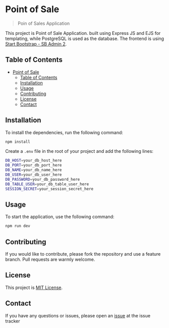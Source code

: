 # Point of Sale

> Poin of Sales Application

This project is Point of Sale Application. built using Express JS and EJS for templating, while PostgreSQL is used as the database. The frontend is using [Start Bootstrap - SB Admin 2](https://github.com/StartBootstrap/startbootstrap-sb-admin-2).

## Table of Contents

- [Point of Sale](#point-of-sale)
  - [Table of Contents](#table-of-contents)
  - [Installation](#installation)
  - [Usage](#usage)
  - [Contributing](#contributing)
  - [License](#license)
  - [Contact](#contact)

## Installation

To install the dependencies, run the following command:

```bash
npm install
```

Create a `.env` file in the root of your project and add the following lines:

```bash
DB_HOST=your_db_host_here
DB_PORT=your_db_port_here
DB_NAME=your_db_name_here
DB_USER=your_db_user_here
DB_PASSWORD=your_db_password_here
DB_TABLE_USER=your_db_table_user_here
SESSION_SECRET=your_session_secret_here
```

## Usage

To start the application, use the following command:

```bash
npm run dev
```

## Contributing

If you would like to contribute, please fork the repository and use a feature branch. Pull requests are warmly welcome.

## License

This project is [MIT License](./LICENSE).

## Contact

If you have any questions or issues, please open an [issue](https://github.com/aryajava/pos/issues) at the issue tracker
